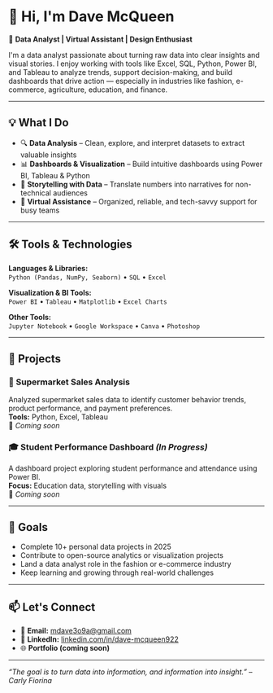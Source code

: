 # 👋 Hi, I'm Dave McQueen

🎯 **Data Analyst | Virtual Assistant | Design Enthusiast**

I'm a data analyst passionate about turning raw data into clear insights and visual stories. I enjoy working with tools like Excel, SQL, Python, Power BI, and Tableau to analyze trends, support decision-making, and build dashboards that drive action — especially in industries like fashion, e-commerce, agriculture, education, and finance.

---

## 💡 What I Do

- 🔍 **Data Analysis** – Clean, explore, and interpret datasets to extract valuable insights  
- 📊 **Dashboards & Visualization** – Build intuitive dashboards using Power BI, Tableau & Python  
- 🧠 **Storytelling with Data** – Translate numbers into narratives for non-technical audiences  
- 📁 **Virtual Assistance** – Organized, reliable, and tech-savvy support for busy teams

---

## 🛠 Tools & Technologies

**Languages & Libraries:**  
`Python (Pandas, NumPy, Seaborn)` • `SQL` • `Excel`

**Visualization & BI Tools:**  
`Power BI` • `Tableau` • `Matplotlib` • `Excel Charts`

**Other Tools:**  
`Jupyter Notebook` • `Google Workspace` • `Canva` • `Photoshop`

---

## 📂 Projects

### 🛒 Supermarket Sales Analysis  
Analyzed supermarket sales data to identify customer behavior trends, product performance, and payment preferences.  
**Tools:** Python, Excel, Tableau  
🔗 *Coming soon*

### 🎓 Student Performance Dashboard *(In Progress)*  
A dashboard project exploring student performance and attendance using Power BI.  
**Focus:** Education data, storytelling with visuals  
🔗 *Coming soon*

---

## 🚀 Goals

- Complete 10+ personal data projects in 2025  
- Contribute to open-source analytics or visualization projects  
- Land a data analyst role in the fashion or e-commerce industry  
- Keep learning and growing through real-world challenges

---

## 📫 Let's Connect

- 📧 **Email:** mdave3o9a@gmail.com  
- 🔗 **LinkedIn:** [linkedin.com/in/dave-mcqueen922](https://linkedin.com/in/dave-mcqueen922)  
- 🌐 **Portfolio (coming soon)**

---

_“The goal is to turn data into information, and information into insight.” – Carly Fiorina_


